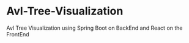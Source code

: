 # Avl-Tree-Visualization
Avl Tree Visualization using Spring Boot on BackEnd and React on the FrontEnd
